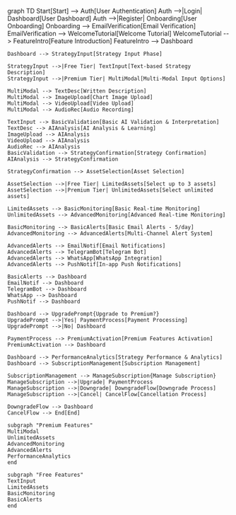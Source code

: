 graph TD
    Start[Start] --> Auth[User Authentication]
    Auth -->|Login| Dashboard[User Dashboard]
    Auth -->|Register| Onboarding[User Onboarding]
    Onboarding --> EmailVerification[Email Verification]
    EmailVerification --> WelcomeTutorial[Welcome Tutorial]
    WelcomeTutorial --> FeatureIntro[Feature Introduction]
    FeatureIntro --> Dashboard
    
    Dashboard --> StrategyInput[Strategy Input Phase]
    
    StrategyInput -->|Free Tier| TextInput[Text-based Strategy Description]
    StrategyInput -->|Premium Tier| MultiModal[Multi-Modal Input Options]
    
    MultiModal --> TextDesc[Written Description]
    MultiModal --> ImageUpload[Chart Image Upload]
    MultiModal --> VideoUpload[Video Upload]
    MultiModal --> AudioRec[Audio Recording]
    
    TextInput --> BasicValidation[Basic AI Validation & Interpretation]
    TextDesc --> AIAnalysis[AI Analysis & Learning]
    ImageUpload --> AIAnalysis
    VideoUpload --> AIAnalysis
    AudioRec --> AIAnalysis
    BasicValidation --> StrategyConfirmation[Strategy Confirmation]
    AIAnalysis --> StrategyConfirmation
    
    StrategyConfirmation --> AssetSelection[Asset Selection]
    
    AssetSelection -->|Free Tier| LimitedAssets[Select up to 3 assets]
    AssetSelection -->|Premium Tier| UnlimitedAssets[Select unlimited assets]
    
    LimitedAssets --> BasicMonitoring[Basic Real-time Monitoring]
    UnlimitedAssets --> AdvancedMonitoring[Advanced Real-time Monitoring]
    
    BasicMonitoring --> BasicAlerts[Basic Email Alerts - 5/day]
    AdvancedMonitoring --> AdvancedAlerts[Multi-Channel Alert System]
    
    AdvancedAlerts --> EmailNotif[Email Notifications]
    AdvancedAlerts --> TelegramBot[Telegram Bot]
    AdvancedAlerts --> WhatsApp[WhatsApp Integration]
    AdvancedAlerts --> PushNotif[In-app Push Notifications]
    
    BasicAlerts --> Dashboard
    EmailNotif --> Dashboard
    TelegramBot --> Dashboard
    WhatsApp --> Dashboard
    PushNotif --> Dashboard
    
    Dashboard --> UpgradePrompt{Upgrade to Premium?}
    UpgradePrompt -->|Yes| PaymentProcess[Payment Processing]
    UpgradePrompt -->|No| Dashboard
    
    PaymentProcess --> PremiumActivation[Premium Features Activation]
    PremiumActivation --> Dashboard
    
    Dashboard --> PerformanceAnalytics[Strategy Performance & Analytics]
    Dashboard --> SubscriptionManagement[Subscription Management]
    
    SubscriptionManagement --> ManageSubscription{Manage Subscription}
    ManageSubscription -->|Upgrade| PaymentProcess
    ManageSubscription -->|Downgrade| DowngradeFlow[Downgrade Process]
    ManageSubscription -->|Cancel| CancelFlow[Cancellation Process]
    
    DowngradeFlow --> Dashboard
    CancelFlow --> End[End]
    
    subgraph "Premium Features"
    MultiModal
    UnlimitedAssets
    AdvancedMonitoring
    AdvancedAlerts
    PerformanceAnalytics
    end
    
    subgraph "Free Features"
    TextInput
    LimitedAssets
    BasicMonitoring
    BasicAlerts
    end
